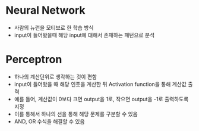 # Neural Network

- 사람의 뉴런을 모티브로 한 학습 방식
- input이 들어왔을때 해당 input에 대해서 존재하는 패턴으로 분석

# Perceptron

- 하나의 계산단위로 생각하는 것이 편함
- input이 들어왔을 때 해당 인풋을 계산한 뒤 Activation function을 통해 계산값 출력
- 예를 들어, 계산값이 0보다 크면 output을 1로, 작으면 output을 -1로 출력하도록 지정
- 이를 통해서 하나의 선을 통해 해당 문제를 구분할 수 있음
- AND, OR 수식을 해결할 수 있음

